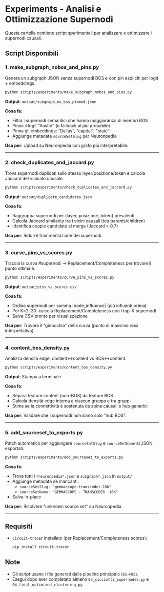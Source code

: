 # Experiments - Analisi e Ottimizzazione Supernodi

Questa cartella contiene script sperimentali per analizzare e ottimizzare i supernodi causali.

## Script Disponibili

### 1. make_subgraph_nobos_and_pins.py
Genera un subgraph JSON senza supernodi BOS e con pin espliciti per logit + embeddings.

```bash
python scripts/experiments/make_subgraph_nobos_and_pins.py
```

**Output**: `output/subgraph_no_bos_pinned.json`

**Cosa fa**:
- Filtra i supernodi semantici che hanno maggioranza di membri BOS
- Pinna il logit "Austin" (o fallback al più probabile)
- Pinna gli embeddings: "Dallas", "capital", "state"
- Aggiunge metadata `sourceSetSlug` per Neuronpedia

**Usa per**: Upload su Neuronpedia con grafo più interpretabile.

---

### 2. check_duplicates_and_jaccard.py
Trova supernodi duplicati sullo stesso layer/posizione/token e calcola Jaccard del vicinato causale.

```bash
python scripts/experiments/check_duplicates_and_jaccard.py
```

**Output**: `output/duplicate_candidates.json`

**Cosa fa**:
- Raggruppa supernodi per (layer, posizione, token) prevalenti
- Calcola Jaccard similarity tra i vicini causali (top parents/children)
- Identifica coppie candidate al merge (Jaccard ≥ 0.7)

**Usa per**: Ridurre frammentazione dei supernodi.

---

### 3. curve_pins_vs_scores.py
Traccia la curva #supernodi → Replacement/Completeness per trovare il punto ottimale.

```bash
python scripts/experiments/curve_pins_vs_scores.py
```

**Output**: `output/pins_vs_scores.csv`

**Cosa fa**:
- Ordina supernodi per somma |node_influence| (più influenti prima)
- Per K=2..30: calcola Replacement/Completeness con i top-K supernodi
- Salva CSV pronto per visualizzazione

**Usa per**: Trovare il "ginocchio" della curva (punto di massima resa interpretativa).

---

### 4. content_bos_density.py
Analizza densità edge: content↔content vs BOS↔content.

```bash
python scripts/experiments/content_bos_density.py
```

**Output**: Stampa a terminale

**Cosa fa**:
- Separa feature content (non-BOS) da feature BOS
- Calcola densità edge interna a ciascun gruppo e tra gruppi
- Stima se la connettività è sostenuta da spine causali o hub generici

**Usa per**: Validare che i supernodi non siano solo "hub BOS".

---

### 5. add_sourceset_to_exports.py
Patch automatico per aggiungere `sourceSetSlug` e `sourceSetName` ai JSON esportati.

```bash
python scripts/experiments/add_sourceset_to_exports.py
```

**Cosa fa**:
- Trova tutti i `*neuronpedia*.json` e `subgraph*.json` in `output/`
- Aggiunge metadata se mancanti:
  - `sourceSetSlug: "gemmascope-transcoder-16k"`
  - `sourceSetName: "GEMMASCOPE - TRANSCODER -16K"`
- Salva in-place

**Usa per**: Risolvere "unknown source set" su Neuronpedia.

---

## Requisiti

- `circuit-tracer` installato (per Replacement/Completeness scores):
  ```bash
  pip install circuit-tracer
  ```

## Note

- Gli script usano i file generati dalla pipeline principale (`01`→`05`).
- Esegui dopo aver completato almeno `03_cicciotti_supernodes.py` e `04_final_optimized_clustering.py`.
